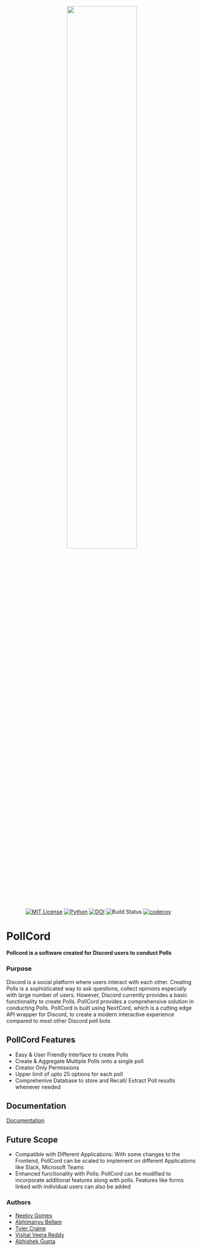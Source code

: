 
<p align="center"><img width=60.5% src="https://i.imgur.com/Nie0pck.png"></p>

&nbsp;&nbsp;&nbsp;&nbsp;&nbsp;&nbsp;&nbsp;&nbsp;&nbsp;&nbsp;&nbsp;&nbsp;
[![MIT License](https://img.shields.io/badge/License-MIT-green.svg)](https://choosealicense.com/licenses/mit/)
[![Python](https://img.shields.io/badge/python-v3.7+-green.svg)](https://docs.python.org/3/)
[![DOI](https://zenodo.org/badge/DOI/10.5281/zenodo.5539956.svg)](https://doi.org/10.5281/zenodo.5539956)
![Build Status](https://github.com/War-Keeper/ClassMateBot/actions/workflows/main.yml/badge.svg)
[![codecov](https://codecov.io/gh/War-Keeper/ClassMateBot/branch/main/graph/badge.svg)](https://codecov.io/gh/War-Keeper/ClassMateBot)


# PollCord
**Pollcord is a software created for Discord users to conduct Polls**

### Purpose
Discord is a social platform where users interact with each other. Creating Polls is a sophisticated way to ask questions, collect opinions especially with large number of users. However, Discord currently provides a basic functionality to create Polls. PollCord provides a comprehensive solution in conducting Polls. PollCord is built using NextCord, which is a cutting edge API wrapper for Discord, to create a modern interactive experience compared to most other Discord poll bots


## PollCord Features

- Easy & User Friendly Interface to create Polls
- Create & Aggregate Multiple Polls onto a single poll
- Creator Only Permissions
- Upper limit of upto 25 options for each poll 
- Comprehenive Database to store and Recall/ Extract Poll results whenever needed


## Documentation

[Documentation](https://github.com/ntgomes/PollCord/tree/main/docs)


## Future Scope

- Compatible with Different Applications: With some changes to the Frontend, PollCord can be scaled to implement on different Applications like Slack, Microsoft Teams
- Enhanced functionality with Polls: PollCord can be modified to incorporate additional features along with polls. Features like forms linked with individual users can also be added


### Authors

- [Neeloy Gomes](https://github.com/ntgomes)
- [Abhimanyu Bellam](https://github.com/AbhimanyuBellam)
- [Tyler Craine](https://github.com/tylerkcraine)
- [Vishal Veera Reddy](https://github.com/vishalveerareddy)
- [Abhishek Gupta](https://github.com/guptabhishek785)
